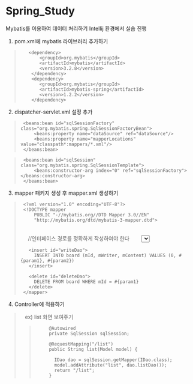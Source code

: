 # Spring_Study
Mybatis를 이용하여 데이터 처리하기
Intellij 환경에서 실습 진행


1. pom.xml에 mybatis 라이브러리 추가하기

>        <dependency>
>            <groupId>org.mybatis</groupId>
>            <artifactId>mybatis</artifactId>
>            <version>3.2.8</version>
>         </dependency>
>         <dependency>
>            <groupId>org.mybatis</groupId>
>            <artifactId>mybatis-spring</artifactId>
>            <version>1.2.2</version>
>         </dependency>


2. dispatcher-servlet.xml 설정 추가

>      <beans:bean id="sqlSessionFactory" class="org.mybatis.spring.SqlSessionFactoryBean">
>          <beans:property name="dataSource" ref="dataSource"/>
>          <beans:property name="mapperLocations" value="classpath*:mappers/*.xml"/>
>      </beans:bean>

>      <beans:bean id="sqlSession" class="org.mybatis.spring.SqlSessionTemplate">
>          <beans:constructor-arg index="0" ref="sqlSessionFactory"></beans:constructor-arg>
>      </beans:bean>


3. mapper 패키지 생성 후 mapper.xml 생성하기

>      <?xml version="1.0" encoding="UTF-8"?>
>      <!DOCTYPE mapper
>          PUBLIC "-//mybatis.org//DTD Mapper 3.0//EN"
>          "http://mybatis.org/dtd/mybatis-3-mapper.dtd">
>
>      <mapper namespace="com.mvc.board.dao.IDao">    
>      //인터페이스 경로를 정확하게 작성하여야 한다
>        <select id="listDao" resultType="com.mvc.board.dto.ContentDto">
>        // resultType에 결과타입을 정확하게  명시하여야 한다
>          SELECT * FROM board ORDER BY mId DESC;
>        </select>
>
>        <insert id="writeDao">
>          INSERT INTO board (mId, mWriter, mContent) VALUES (0, #{param1}, #{param2})
>        </insert>
>
>        <delete id="deleteDao">
>          DELETE FROM board WHERE mId = #{param1}
>        </delete>
>      </mapper>

4. Controller에 적용하기 
>    ex) list 화면 보여주기
>>          @Autowired
>>          private SqlSession sqlSession;
>>
>>          @RequestMapping("/list")
>>          public String list(Model model) {
>>
>>            IDao dao = sqlSession.getMapper(IDao.class);
>>            model.addAttribute("list", dao.listDao());
>>            return "/list";
>>          }
